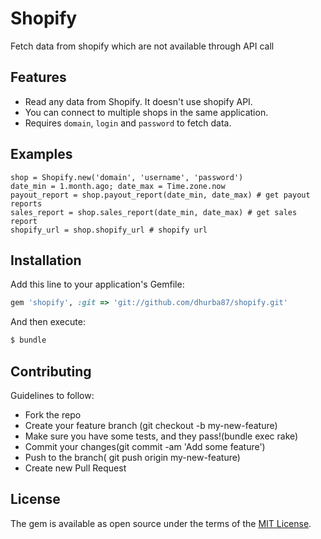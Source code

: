 # Shopify
Fetch data from shopify which are not available through API call

## Features
* Read any data from Shopify. It doesn't use shopify API.
* You can connect to multiple shops in the same application.
* Requires `domain`, `login` and `password` to fetch data.

## Examples
```
shop = Shopify.new('domain', 'username', 'password')
date_min = 1.month.ago; date_max = Time.zone.now
payout_report = shop.payout_report(date_min, date_max) # get payout reports
sales_report = shop.sales_report(date_min, date_max) # get sales report
shopify_url = shop.shopify_url # shopify url
```


## Installation
Add this line to your application's Gemfile:

```ruby
gem 'shopify', :git => 'git://github.com/dhurba87/shopify.git'
```

And then execute:
```bash
$ bundle
```

## Contributing
Guidelines to follow:

* Fork the repo
* Create your feature branch (git checkout -b my-new-feature)
* Make sure you have some tests, and they pass!(bundle exec rake)
* Commit your changes(git commit -am 'Add some feature')
* Push to the branch( git push origin my-new-feature)
* Create new Pull Request

## License
The gem is available as open source under the terms of the [MIT License](http://opensource.org/licenses/MIT).
